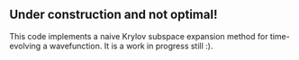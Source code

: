 ## Under construction and not optimal!
This code implements a naive Krylov subspace expansion method for time-evolving
a wavefunction. It is a work in progress still :).
